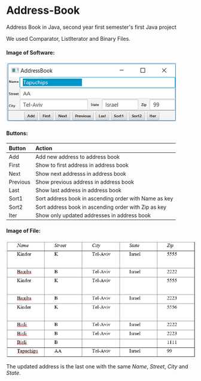 # Address-Book
Address Book in Java, second year first semester's first Java project

We used Comparator, ListIterator and Binary Files.

#### Image of Software:
![image](https://raw.githubusercontent.com/aviasd/Address-Book/master/README%20files/buttons.PNG)  

#### Buttons:

| Button   | Action                                                |
|:---------|:------------------------------------------------------|
| Add      | Add new address to address book                       |
| First    | Show to first address in address book                 | 
| Next     | Show next addresss in address book                    |
| Previous | Show previous address in address book                 |
| Last     | Show last address in address book                     |
| Sort1    | Sort address book in ascending order with Name as key |
| Sort2    | Sort address book in ascending order with Zip as key  | 
| Iter     | Show only updated addresses in address book           | 

#### Image of File:
![image](https://raw.githubusercontent.com/aviasd/Address-Book/master/README%20files/file.PNG)  
 
 The updated address is the last one with the same *Name*, *Street*, *City* and *State*.  
